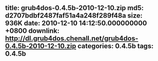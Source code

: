 title: grub4dos-0.4.5b-2010-12-10.zip
md5: d2707bdbf2487faf51a4a248f289f48a
size: 936K
date: 2010-12-10 14:12:50.000000000 +0800
downlink: http://dl.grub4dos.chenall.net/grub4dos-0.4.5b-2010-12-10.zip
categories: 0.4.5b
tags: 0.4.5b
---

